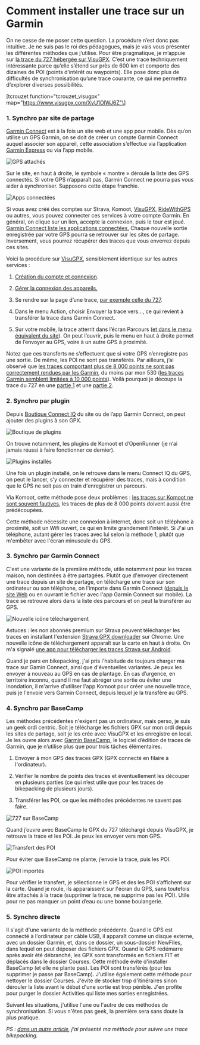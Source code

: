 # Comment installer une trace sur un Garmin

On ne cesse de me poser cette question. La procédure n’est donc pas intuitive. Je ne suis pas le roi des pédagogues, mais je vais vous présenter les différentes méthodes que j’utilise. Pour être pragmatique, je m’appuie sur [la trace du 727 hébergée sur VisuGPX](https://www.visugpx.com/XvU1OlWJ6Z). C’est une trace techniquement intéressante parce qu’elle s’étend sur près de 600 km et comporte des dizaines de POI (points d’intérêt ou waypoints). Elle pose donc plus de difficultés de synchronisation qu’une trace courante, ce qui me permettra d’explorer diverses possibilités.<span id="more-64765"></span>

\[tcrouzet function="tcrouzet\_visugpx" map="https://www.visugpx.com/XvU1OlWJ6Z"\]

### 1. Synchro par site de partage

[Garmin Connect](https://connect.garmin.com/) est à la fois un site web et une app pour mobile. Dès qu’on utilise un GPS Garmin, on se doit de créer un compte Garmin Connect auquel associer son appareil, cette association s’effectue via l’application [Garmin Express](https://www.garmin.com/fr-FR/software/express/) ou via l’app mobile.

![GPS attachés](https://tcrouzet.com/images_tc/2023/02/gc01.png)

Sur le site, en haut à droite, le symbole « montre » déroule la liste des GPS connectés. Si votre GPS n’apparaît pas, Garmin Connect ne pourra pas vous aider à synchroniser. Supposons cette étape franchie.

![Apps connectées](https://tcrouzet.com/images_tc/2023/02/gc05.png)

Si vous avez créé des comptes sur Strava, Komoot, [VisuGPX](https://www.visugpx.com/), [RideWithGPS](https://ridewithgps.com/) ou autres, vous pouvez connecter ces services à votre compte Garmin. En général, on clique sur un lien, accepte la connexion, puis le tour est joué. [Garmin Connect liste les applications connectées.](https://connect.garmin.com/modern/settings/accountInformation) Chaque nouvelle sortie enregistrée par votre GPS pourra se retrouver sur les sites de partage. Inversement, vous pourrez récupérer des traces que vous enverrez depuis ces sites.

Voici la procédure sur [VisuGPX](https://www.visugpx.com/), sensiblement identique sur les autres services :

1. [Création du compte et connexion](https://www.visugpx.com).

2. [Gérer la connexion des appareils.](https://www.visugpx.com/membres/connexions.php)

3. Se rendre sur la page d’une trace, [par exemple celle du 727](https://www.visugpx.com/XvU1OlWJ6Z).

4. Dans le menu Action, choisir Envoyer la trace vers…, ce qui revient à transférer la trace dans Garmin Connect.

5. Sur votre mobile, la trace atterrit dans l’écran Parcours ([et dans le menu équivalent du site](https://connect.garmin.com/modern/courses)). On peut l’ouvrir, puis le menu en haut à droite permet de l’envoyer au GPS, voire à un autre GPS à proximité.

Notez que ces transferts ne s’effectuent que si votre GPS n’enregistre pas une sortie. De même, les POI ne sont pas transférés. Par ailleurs, j’ai observé que [les traces comportant plus de 8 000 points ne sont pas correctement rendues par les Garmin](https://tcrouzet.com/2021/10/03/quand-la-trace-perd-des-points-sur-les-gps-garmin/), du moins par mon 530 ([les traces Garmin semblent limitées à 10 000 points](https://support.garmin.com/en-US/?faq=M9VDdat3qW5q1Yl6qD7b89)). Voilà pourquoi je découpe la trace du 727 en une [partie 1](https://www.visugpx.com/L0EoIityZJ) et une [partie 2](https://www.visugpx.com/xLsQri0tKT).

### 2. Synchro par plugin

Depuis [Boutique Connect IQ](https://apps.garmin.com/fr-FR/devices/edge530/apps) du site ou de l’app Garmin Connect, on peut ajouter des plugins à son GPX.

![Boutique de plugins](https://tcrouzet.com/images_tc/2023/02/gc02.jpg)

On trouve notamment, les plugins de Komoot et d’OpenRunner (je n’ai jamais réussi à faire fonctionner ce dernier).

![Plugins installés](https://tcrouzet.com/images_tc/2023/02/gc03.png)

Une fois un plugin installé, on le retrouve dans le menu Connect IQ du GPS, on peut le lancer, s’y connecter et récupérer des traces, mais à condition que le GPS ne soit pas en train d'enregistrer un parcours.

Via Komoot, cette méthode pose deux problèmes : [les traces sur Komoot ne sont souvent fautives](https://tcrouzet.com/2021/05/27/gaffe-komoot-est-bugue/), les traces de plus de 8 000 points doivent aussi être prédécoupées.

Cette méthode nécessite une connexion à internet, donc soit un téléphone à proximité, soit un Wifi ouvert, ce qui en limite grandement l'intérêt. Si J'ai un téléphone, autant gérer les traces avec lui selon la méthode 1, plutôt que m'embêter avec l'écran minuscule du GPS.

### 3. Synchro par Garmin Connect

C'est une variante de la première méthode, utile notamment pour les traces maison, non destinées à être partagées. Plutôt que d'envoyer directement une trace depuis un site de partage, on télécharge une trace sur son ordinateur ou son téléphone, on l'importe dans Garmin Connect ([depuis le site Web](https://connect.garmin.com/modern/courses#import-course) ou en ouvrant le fichier avec l'app Garmin Connect sur mobile). La trace se retrouve alors dans la liste des parcours et on peut la transférer au GPS.

![Nouvelle icône téléchargement](https://tcrouzet.com/images_tc/2023/02/extstrava.jpg)

Astuces : les non abonnés premium sur Strava peuvent télécharger les traces en installant l'extension [Strava GPX downloader](https://chrome.google.com/webstore/detail/strava-gpx-downloader/pnglhfabfkchkadgnkfacoakincdpeeg) sur Chrome. Une nouvelle icône de téléchargement apparaît sur la carte en haut à droite. On m'a signalé [une app pour télécharger les traces Strava sur Android](https://play.google.com/store/apps/details?id=ee.glops.traxappst).

Quand je pars en bikepacking, j'ai pris l'habitude de toujours charger ma trace sur Gamin Connect, ainsi que d'éventuelles variantes. Je peux les envoyer à nouveau au GPS en cas de plantage. En cas d’urgence, en territoire inconnu, quand il me faut abréger une sortie ou éviter une inondation, il m'arrive d'utiliser l'app Komoot pour créer une nouvelle trace, puis je l'envoie vers Garmin Connect, depuis lequel je la transfère au GPS.

### 4. Synchro par BaseCamp

Les méthodes précédentes n'exigent pas un ordinateur, mais perso, je suis un geek ordi centric. Soit je télécharge les fichiers GPX sur mon ordi depuis les sites de partage, soit je les crée avec VisuGPX et les enregistre en local. Je les ouvre alors avec [Garmin BaseCamp](https://www.garmin.com/fr-FR/software/basecamp/), le logiciel d’édition de traces de Garmin, que je n’utilise plus que pour trois tâches élémentaires.

1. Envoyer à mon GPS des traces GPX (GPX connecté en filaire à l'ordinateur).

2. Vérifier le nombre de points des traces et éventuellement les découper en plusieurs parties (ce qui n’est utile que pour les traces de bikepacking de plusieurs jours).

3. Transférer les POI, ce que les méthodes précédentes ne savent pas faire.

![727 sur BaseCamp](https://tcrouzet.com/images_tc/2023/02/bc01.jpg)

Quand j’ouvre avec BaseCamp le GPX du 727 téléchargé depuis VisuGPX, je retrouve la trace et les POI. Je peux les envoyer vers mon GPS.

![Transfert des POI](https://tcrouzet.com/images_tc/2023/02/bc02.jpg)

Pour éviter que BaseCamp ne plante, j’envoie la trace, puis les POI.

![POI importés](https://tcrouzet.com/images_tc/2023/02/bc03.jpg)

Pour vérifier le transfert, je sélectionne le GPS et des les POI s’affichent sur la carte. Quand je roule, ils apparaissent sur l'écran du GPS, sans toutefois être attachés à la trace (supprimer la trace, ne supprime pas les POI). Utile pour ne pas manquer un point d’eau ou une bonne boulangerie.

### 5. Synchro directe

Il s'agit d'une variante de la méthode précédente. Quand le GPS est connecté à l'ordinateur par câble USB, il apparaît comme un disque externe, avec un dossier Garmin, et, dans ce dossier, un sous-dossier NewFiles, dans lequel on peut déposer des fichiers GPX. Quand le GPS redémarre après avoir été débranché, les GPX sont transformés en fichiers FIT et déplacés dans le dossier Courses. Cette méthode évite d'installer BaseCamp (et elle ne plante pas). Les POI sont transférés (pour les supprimer je passe par BaseCamp). J'utilise également cette méthode pour nettoyer le dossier Courses. J'évite de stocker trop d'itinéraires sinon dérouler la liste avant le début d'une sortie est trop pénible. J'en profite pour purger le dossier Activities qui liste mes sorties enregistrées.

Suivant les situations, j'utilise l'une ou l'autre de ces méthodes de synchronisation. Si vous n'êtes pas geek, la première sera sans doute la plus pratique.

*PS : [dans un autre article](https://tcrouzet.com/2021/03/24/comment-suivre-une-trace-gps-en-bikepacking/), j’ai présenté ma méthode pour suivre une trace bikepacking.*